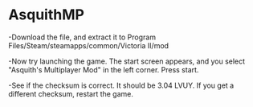 # AsquithMP
-Download the file, and extract it to Program Files/Steam/steamapps/common/Victoria II/mod

-Now try launching the game. The start screen appears, and you select "Asquith's Multiplayer Mod" in the left corner. Press start.

-See if the checksum is correct. It should be 3.04 LVUY. If you get a different checksum, restart the game.
